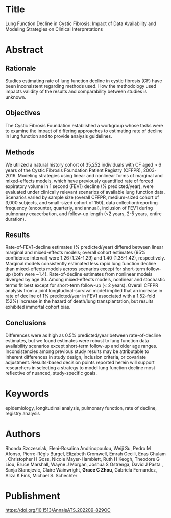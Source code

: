 # Title
Lung Function Decline in Cystic Fibrosis: Impact of Data Availability and Modeling Strategies on Clinical Interpretations

# Abstract
## Rationale
Studies estimating rate of lung function decline in cystic fibrosis (CF) have been inconsistent regarding methods used. How the methodology used impacts validity of the results and comparability between studies is unknown.

## Objectives
The Cystic Fibrosis Foundation established a workgroup whose tasks were to examine the impact of differing approaches to estimating rate of decline in lung function and to provide analysis guidelines.

## Methods
We utilized a natural history cohort of 35,252 individuals with CF aged > 6 years of the Cystic Fibrosis Foundation Patient Registry (CFFPR), 2003-2016. Modeling strategies using linear and nonlinear forms of marginal and mixed-effects models, which have previously quantified rate of forced expiratory volume in 1 second (FEV1) decline (% predicted/year), were evaluated under clinically relevant scenarios of available lung function data. Scenarios varied by sample size (overall CFFPR, medium-sized cohort of 3,000 subjects, and small-sized cohort of 150), data collection/reporting frequency (encounter, quarterly, and annual), inclusion of FEV1 during pulmonary exacerbation, and follow-up length (<2 years, 2-5 years, entire duration).

## Results
Rate-of-FEV1-decline estimates (% predicted/year) differed between linear marginal and mixed-effects models; overall cohort estimates (95% confidence interval) were 1.26 (1.24-1.29) and 1.40 (1.38-1.42), respectively. Marginal models consistently estimated less rapid lung function decline than mixed-effects models across scenarios except for short-term follow-up (both were ~1.4). Rate-of-decline estimates from nonlinear models diverged by age 30. Among mixed-effects models, nonlinear and stochastic terms fit best except for short-term follow-up (< 2 years). Overall CFFPR analysis from a joint longitudinal-survival model implied that an increase in rate of decline of 1% predicted/year in FEV1 associated with a 1.52-fold (52%) increase in the hazard of death/lung transplantation, but results exhibited immortal cohort bias.

## Conclusions
Differences were as high as 0.5% predicted/year between rate-of-decline estimates, but we found estimates were robust to lung function data availability scenarios except short-term follow-up and older age ranges. Inconsistencies among previous study results may be attributable to inherent differences in study design, inclusion criteria, or covariate adjustment. Results-based decision points reported herein will support researchers in selecting a strategy to model lung function decline most reflective of nuanced, study-specific goals.

# Keywords
epidemiology, longitudinal analysis, pulmonary function, rate of decline, registry analysis

# Authors

Rhonda Szczesniak, Eleni-Rosalina Andrinopoulou, Weiji Su, Pedro M Afonso, Pierre-Régis Burgel, Elizabeth Cromwell, Emrah Gecili, Enas Ghulam , Christopher H Goss, Nicole Mayer-Hamblett, Ruth H Keogh, Theodore G Liou, Bruce Marshall, Wayne J Morgan, Joshua S Ostrenga, David J Pasta , Sanja Stanojevic, Claire Wainwright, **Grace C Zhou**, Gabriela Fernandez, Aliza K Fink, Michael S. Schechter

# Publishment
https://doi.org/10.1513/AnnalsATS.202209-829OC 
